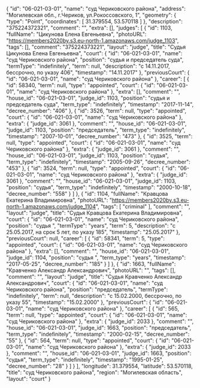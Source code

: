 {
    "id": "06-021-03-01",
    "name": "суд Чериковского района",
    "address": "Могилевская обл., г.Чериков, ул.Рокоссовского, 1",
    "geometry": {
        "type": "Point",
        "coordinates": [
            31.379554,
            53.570118
        ]
    },
    "description": "375224372321",
    "comment": "",
    "extra": [],
    "judges": [
        {
            "id": 1103,
            "fullName": "Цикунова Елена Евгеньевна",
            "photoURL": "https://members2020by.s3.eu-north-1.amazonaws.com/judge_1103",
            "tags": [],
            "comment": "375224373221",
            "layout": "judge",
            "title": "Судья Цикунова Елена Евгеньевна",
            "court": {
                "id": "06-021-03-01",
                "name": "суд Чериковского района",
                "position": "судья и председатель суда",
                "termType": "indefinitely",
                "term": null,
                "description": "c 14.11.2017, бессрочно, по указу 406",
                "timestamp": "14.11.2017"
            },
            "previousCourt": {
                "id": "06-021-03-01",
                "name": "суд Чериковского района"
            },
            "career": [
                {
                    "id": 58340,
                    "term": null,
                    "type": "appointed",
                    "court": {
                        "id": "06-021-03-01",
                        "name": "суд Чериковского района"
                    },
                    "extra": [],
                    "comment": "",
                    "house_id": "06-021-03-01",
                    "judge_id": 1103,
                    "position": "судья и председатель суда",
                    "term_type": "indefinitely",
                    "timestamp": "2017-11-14",
                    "decree_number": "406"
                },
                {
                    "id": 3526,
                    "term": null,
                    "type": "appointed",
                    "court": {
                        "id": "06-021-03-01",
                        "name": "суд Чериковского района"
                    },
                    "extra": {
                        "judge_id": 3061
                    },
                    "comment": "",
                    "house_id": "06-021-03-01",
                    "judge_id": 1103,
                    "position": "председатель",
                    "term_type": "indefinitely",
                    "timestamp": "2007-10-01",
                    "decree_number": "473"
                },
                {
                    "id": 3525,
                    "term": null,
                    "type": "appointed",
                    "court": {
                        "id": "06-021-03-01",
                        "name": "суд Чериковского района"
                    },
                    "extra": {
                        "judge_id": 3061
                    },
                    "comment": "",
                    "house_id": "06-021-03-01",
                    "judge_id": 1103,
                    "position": "судья",
                    "term_type": "indefinitely",
                    "timestamp": "2005-09-26",
                    "decree_number": "453"
                },
                {
                    "id": 3524,
                    "term": null,
                    "type": "appointed",
                    "court": {
                        "id": "06-021-03-01",
                        "name": "суд Чериковского района"
                    },
                    "extra": {
                        "judge_id": 3061
                    },
                    "comment": "",
                    "house_id": "06-021-03-01",
                    "judge_id": 1103,
                    "position": "судья",
                    "term_type": "indefinitely",
                    "timestamp": "2000-10-18",
                    "decree_number": "558"
                }
            ]
        },
        {
            "id": 1104,
            "fullName": "Кравцова Екатерина Владимировна",
            "photoURL": "https://members2020by.s3.eu-north-1.amazonaws.com/judge_1104",
            "tags": [
                "criminal"
            ],
            "comment": "",
            "layout": "judge",
            "title": "Судья Кравцова Екатерина Владимировна",
            "court": {
                "id": "06-021-03-01",
                "name": "суд Чериковского района",
                "position": "судья ",
                "termType": "years",
                "term": 5,
                "description": "c 25.05.2017, на срок 5 лет, по указу 185",
                "timestamp": "25.05.2017"
            },
            "previousCourt": null,
            "career": [
                {
                    "id": 58341,
                    "term": 5,
                    "type": "appointed",
                    "court": {
                        "id": "06-021-03-01",
                        "name": "суд Чериковского района"
                    },
                    "extra": [],
                    "comment": "",
                    "house_id": "06-021-03-01",
                    "judge_id": 1104,
                    "position": "судья ",
                    "term_type": "years",
                    "timestamp": "2017-05-25",
                    "decree_number": "185"
                }
            ]
        },
        {
            "id": 1663,
            "fullName": "Кравченко Александр Александрович",
            "photoURL": "",
            "tags": [],
            "comment": "",
            "layout": "judge",
            "title": "Судья Кравченко Александр Александрович",
            "court": {
                "id": "06-021-03-01",
                "name": "суд Чериковского района",
                "position": "председатель",
                "termType": "indefinitely",
                "term": null,
                "description": "c 15.02.2000, бессрочно, по указу 55",
                "timestamp": "15.02.2000"
            },
            "previousCourt": {
                "id": "06-021-03-01",
                "name": "суд Чериковского района"
            },
            "career": [
                {
                    "id": 565,
                    "term": null,
                    "type": "appointed",
                    "court": {
                        "id": "06-021-03-01",
                        "name": "суд Чериковского района"
                    },
                    "extra": {
                        "judge_id": 2033
                    },
                    "comment": "",
                    "house_id": "06-021-03-01",
                    "judge_id": 1663,
                    "position": "председатель",
                    "term_type": "indefinitely",
                    "timestamp": "2000-02-15",
                    "decree_number": "55"
                },
                {
                    "id": 564,
                    "term": null,
                    "type": "appointed",
                    "court": {
                        "id": "06-021-03-01",
                        "name": "суд Чериковского района"
                    },
                    "extra": {
                        "judge_id": 2033
                    },
                    "comment": "",
                    "house_id": "06-021-03-01",
                    "judge_id": 1663,
                    "position": "судья",
                    "term_type": "indefinitely",
                    "timestamp": "1995-01-25",
                    "decree_number": "28"
                }
            ]
        }
    ],
    "longitude": 31.379554,
    "latitude": 53.570118,
    "title": "суд Чериковского района",
    "region": "Могилевская область",
    "layout": "court"
}